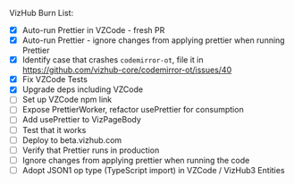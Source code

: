 VizHub Burn List:

 * [X] Auto-run Prettier in VZCode - fresh PR
 * [X] Auto-run Prettier - ignore changes from applying prettier when running Prettier
 * [X] Identify case that crashes `codemirror-ot`, file it in https://github.com/vizhub-core/codemirror-ot/issues/40
 * [X] Fix VZCode Tests
 * [X] Upgrade deps including VZCode
 * [ ] Set up VZCode npm link
 * [ ] Expose PrettierWorker, refactor usePrettier for consumption
 * [ ] Add usePrettier to VizPageBody
 * [ ] Test that it works
 * [ ] Deploy to beta.vizhub.com
 * [ ] Verify that Prettier runs in production
 * [ ] Ignore changes from applying prettier when running the code
 * [ ] Adopt JSON1 op type (TypeScript import) in VZCode / VizHub3 Entities
